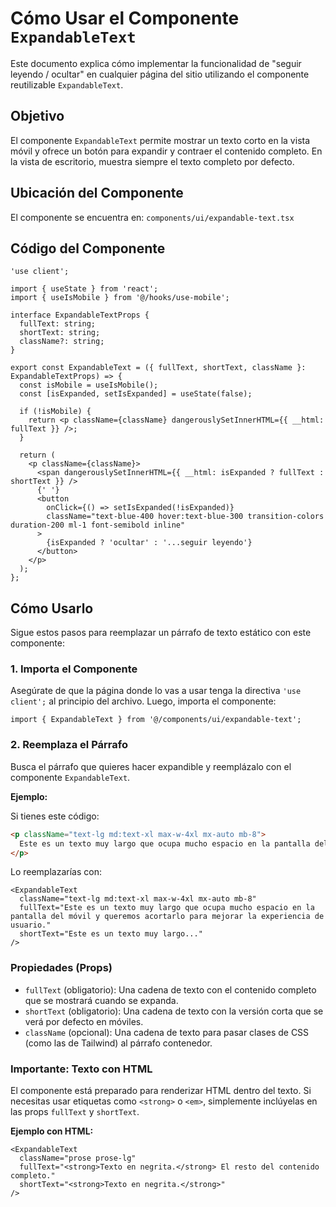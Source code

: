 # Cómo Usar el Componente `ExpandableText`

Este documento explica cómo implementar la funcionalidad de "seguir leyendo / ocultar" en cualquier página del sitio utilizando el componente reutilizable `ExpandableText`.

## Objetivo

El componente `ExpandableText` permite mostrar un texto corto en la vista móvil y ofrece un botón para expandir y contraer el contenido completo. En la vista de escritorio, muestra siempre el texto completo por defecto.

## Ubicación del Componente

El componente se encuentra en: `components/ui/expandable-text.tsx`

## Código del Componente

```tsx
'use client';

import { useState } from 'react';
import { useIsMobile } from '@/hooks/use-mobile';

interface ExpandableTextProps {
  fullText: string;
  shortText: string;
  className?: string;
}

export const ExpandableText = ({ fullText, shortText, className }: ExpandableTextProps) => {
  const isMobile = useIsMobile();
  const [isExpanded, setIsExpanded] = useState(false);

  if (!isMobile) {
    return <p className={className} dangerouslySetInnerHTML={{ __html: fullText }} />;
  }

  return (
    <p className={className}>
      <span dangerouslySetInnerHTML={{ __html: isExpanded ? fullText : shortText }} />
      {' '}
      <button
        onClick={() => setIsExpanded(!isExpanded)}
        className="text-blue-400 hover:text-blue-300 transition-colors duration-200 ml-1 font-semibold inline"
      >
        {isExpanded ? 'ocultar' : '...seguir leyendo'}
      </button>
    </p>
  );
};
```

## Cómo Usarlo

Sigue estos pasos para reemplazar un párrafo de texto estático con este componente:

### 1. Importa el Componente

Asegúrate de que la página donde lo vas a usar tenga la directiva `'use client';` al principio del archivo. Luego, importa el componente:

```tsx
import { ExpandableText } from '@/components/ui/expandable-text';
```

### 2. Reemplaza el Párrafo

Busca el párrafo que quieres hacer expandible y reemplázalo con el componente `ExpandableText`.

**Ejemplo:**

Si tienes este código:

```html
<p className="text-lg md:text-xl max-w-4xl mx-auto mb-8">
  Este es un texto muy largo que ocupa mucho espacio en la pantalla del móvil y queremos acortarlo para mejorar la experiencia de usuario.
</p>
```

Lo reemplazarías con:

```tsx
<ExpandableText
  className="text-lg md:text-xl max-w-4xl mx-auto mb-8"
  fullText="Este es un texto muy largo que ocupa mucho espacio en la pantalla del móvil y queremos acortarlo para mejorar la experiencia de usuario."
  shortText="Este es un texto muy largo..."
/>
```

### Propiedades (Props)

- `fullText` (obligatorio): Una cadena de texto con el contenido completo que se mostrará cuando se expanda.
- `shortText` (obligatorio): Una cadena de texto con la versión corta que se verá por defecto en móviles.
- `className` (opcional): Una cadena de texto para pasar clases de CSS (como las de Tailwind) al párrafo contenedor.

### Importante: Texto con HTML

El componente está preparado para renderizar HTML dentro del texto. Si necesitas usar etiquetas como `<strong>` o `<em>`, simplemente inclúyelas en las props `fullText` y `shortText`.

**Ejemplo con HTML:**

```tsx
<ExpandableText
  className="prose prose-lg"
  fullText="<strong>Texto en negrita.</strong> El resto del contenido completo."
  shortText="<strong>Texto en negrita.</strong>"
/>
```

